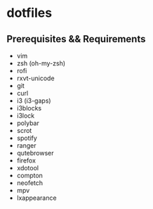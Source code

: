 # dotfiles

## Prerequisites && Requirements

* vim
* zsh (oh-my-zsh)
* rofi
* rxvt-unicode
* git
* curl
* i3 (i3-gaps)
* i3blocks
* i3lock
* polybar
* scrot
* spotify
* ranger
* qutebrowser
* firefox
* xdotool
* compton
* neofetch
* mpv
* lxappearance
